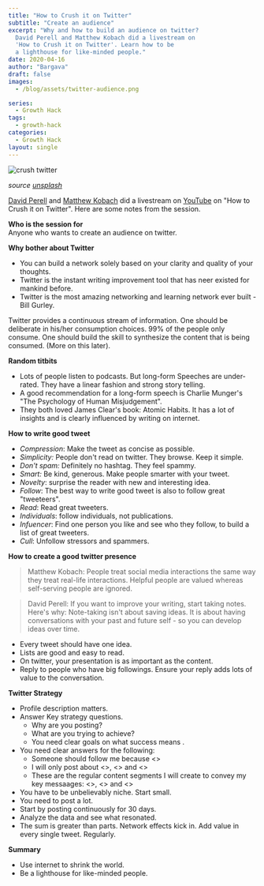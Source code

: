 ```yaml
---
title: "How to Crush it on Twitter"
subtitle: "Create an audience"
excerpt: "Why and how to build an audience on twitter?
  David Perell and Matthew Kobach did a livestream on
  'How to Crush it on Twitter'. Learn how to be
  a lighthouse for like-minded people."
date: 2020-04-16
author: "Bargava"
draft: false
images:
  - /blog/assets/twitter-audience.png

series:
  - Growth Hack
tags:
  - growth-hack
categories:
  - Growth Hack
layout: single
---
```


![crush twitter](/blog/assets/crush-twitter.jpg)

_source [unsplash](https://unsplash.com/photos/CT7IWRM7G5k)_

[David Perell](https://twitter.com/david_perell) and [Matthew Kobach](https://twitter.com/mkobach) did a livestream on [YouTube](https://youtu.be/o9NxQ7aCUOw) on "How to Crush it on Twitter". Here are some notes from the session.

**Who is the session for**  
Anyone who wants to create an audience on twitter.

**Why bother about Twitter**

- You can build a network solely based on your clarity and quality of your thoughts.
- Twitter is the instant writing improvement tool that has neer existed for mankind before.
- Twitter is the most amazing networking and learning network ever built - Bill Gurley.

Twitter provides a continuous stream of information. One should be deliberate in his/her consumption choices. 99% of the people only consume. One should build the skill to synthesize the content that is being consumed. (More on this later).

**Random titbits**

- Lots of people listen to podcasts. But long-form Speeches are under-rated. They have a linear fashion and strong story telling.
- A good recommendation for a long-form speech is Charlie Munger's "The Psychology of Human Misjudgement".
- They both loved James Clear's book: Atomic Habits. It has a lot of insights and is clearly influenced by writing on internet.

**How to write good tweet**

- _Compression_: Make the tweet as concise as possible.
- _Simplicity:_ People don't read on twitter. They browse. Keep it simple.
- _Don't spam:_ Definitely no hashtag. They feel spammy.
- _Smart:_ Be kind, generous. Make people smarter with your tweet.
- _Novelty_: surprise the reader with new and interesting idea.
- _Follow_: The best way to write good tweet is also to follow great "tweeteers".
- _Read_: Read great tweeters.
- _Individuals_: follow individuals, not publications.
- _Infuencer_: Find one person you like and see who they follow, to build a list of great tweeters.
- _Cull_: Unfollow stressors and spammers.

**How to create a good twitter presence**

> Matthew Kobach: People treat social media interactions the same way they treat real-life interactions. Helpful people are valued whereas self-serving people are ignored.

> David Perell: If you want to improve your writing, start taking notes. Here's why: Note-taking isn't about saving ideas. It is about having conversations with your past and future self - so you can develop ideas over time.

- Every tweet should have one idea.
- Lists are good and easy to read.
- On twitter, your presentation is as important as the content.
- Reply to people who have big followings. Ensure your reply adds lots of value to the conversation.

**Twitter Strategy**

- Profile description matters.
- Answer Key strategy questions.
  - Why are you posting?
  - What are you trying to achieve?
  - You need clear goals on what success means .
- You need clear answers for the following:
  - Someone should follow me because <>
  - I will only post about <>, <> and <>
  - These are the regular content segments I will create to convey my key messaages: <>, <> and <>
- You have to be unbelievably niche. Start small.
- You need to post a lot.
- Start by posting continuously for 30 days.
- Analyze the data and see what resonated.
- The sum is greater than parts. Network effects kick in. Add value in every single tweet. Regularly.

**Summary**

- Use internet to shrink the world.
- Be a lighthouse for like-minded people.
